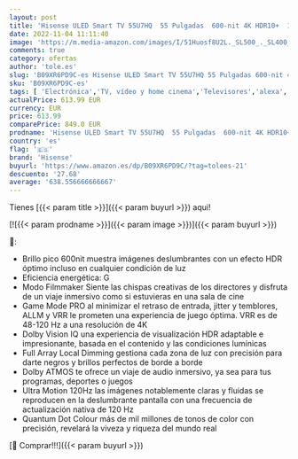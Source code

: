 ```yaml
---
layout: post
title: 'Hisense ULED Smart TV 55U7HQ  55 Pulgadas  600-nit 4K HDR10+  120 Hz  Dolby Vision IQ  Disney+  Freeview Play  Alexa Built-in  HDMI 2.1  Modo Filmmaker  Certificado Freesync  Nuevo 2022   Black'
date: 2022-11-04 11:11:40
image: 'https://m.media-amazon.com/images/I/51Huosf8U2L._SL500_._SL400_.jpg'
comments: true
category: ofertas
author: 'tole.es'
slug: 'B09XR6PD9C-es Hisense ULED Smart TV 55U7HQ 55 Pulgadas 600-nit 4K HDR10+...'
sku: 'B09XR6PD9C-es'
tags: [ 'Electrónica','TV, vídeo y home cinema','Televisores','alexa','hisense','🇪🇸', ]
actualPrice: 613.99 EUR
currency: EUR
price: 613.99
comparePrice: 849.0 EUR
prodname: 'Hisense ULED Smart TV 55U7HQ  55 Pulgadas  600-nit 4K HDR10+  120 Hz  Dolby Vision IQ  Disney+  Freeview Play  Alexa Built-in  HDMI 2.1  Modo Filmmaker  Certificado Freesync  Nuevo 2022   Black'
country: 'es'
flag: '🇪🇸'
brand: 'Hisense'
buyurl: 'https://www.amazon.es/dp/B09XR6PD9C/?tag=tolees-21'
descuento: '27.68'
average: '638.556666666667'
---
```


Tienes [{{< param title >}}]({{< param buyurl >}}) aqui!

[![{{< param prodname >}}]({{< param image >}})]({{< param buyurl >}})

🔎:

- Brillo pico 600nit muestra imágenes deslumbrantes con un efecto HDR óptimo incluso en cualquier condición de luz
- Eficiencia energética: G
- Modo Filmmaker Siente las chispas creativas de los directores y disfruta de un viaje inmersivo como si estuvieras en una sala de cine
- Game Mode PRO al minimizar el retraso de entrada, jitter y temblores, ALLM y VRR le prometen una experiencia de juego óptima. VRR es de 48-120 Hz a una resolución de 4K
- Dolby Vision IQ una experiencia de visualización HDR adaptable e impresionante, basada en el contenido y las condiciones lumínicas
- Full Array Local Dimming gestiona cada zona de luz con precisión para darte negros y brillos perfectos de borde a borde
- Dolby ATMOS te ofrece un viaje de audio inmersivo, ya sea para tus programas, deportes o juegos
- Ultra Motion 120Hz las imágenes notablemente claras y fluidas se reproducen en la deslumbrante pantalla con una frecuencia de actualización nativa de 120 Hz
- Quantum Dot Colour más de mil millones de tonos de color con precisión, revelará la viveza y riqueza del mundo real

[🛒 Comprar!!!]({{< param buyurl >}})

